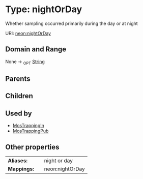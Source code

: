 
# Type: nightOrDay


Whether sampling occurred primarily during the day or at night

URI: [neon:nightOrDay](https://data.neonscience.org/nightOrDay)


## Domain and Range

None ->  <sub>OPT</sub> [String](types/String.md)

## Parents


## Children


## Used by

 * [MosTrappingIn](MosTrappingIn.md)
 * [MosTrappingPub](MosTrappingPub.md)

## Other properties

|  |  |  |
| --- | --- | --- |
| **Aliases:** | | night or day |
| **Mappings:** | | neon:nightOrDay |

